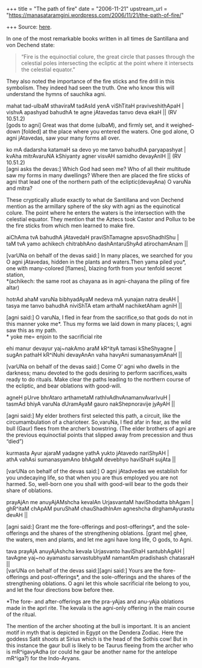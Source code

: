 +++
title = "The path of fire"
date = "2006-11-21"
upstream_url = "https://manasataramgini.wordpress.com/2006/11/21/the-path-of-fire/"

+++
Source: [here](https://manasataramgini.wordpress.com/2006/11/21/the-path-of-fire/).

In one of the most remarkable books written in all times de Santillana and von Dechend state:  

> “Fire is the equinoctial colure, the great circle that passes through the celestial poles intersecting the ecliptic at the point where it intersects the celestial equator.” 

They also noted the importance of the fire sticks and fire drill in this symbolism. They indeed had seen the truth. One who know this will understand the hymns of sauchIka agni.

mahat tad-ulbaM sthaviraM tadAsId yenA viShTitaH praviveshithApaH \|  
vishvA apashyad bahudhA te agne jAtavedas tanvo deva ekaH \|\| (RV 10.51.2)  
\[gods to agni\] Great was that dome (ulbaM), and firmly set, and it weighed-down \[folded\] at the place where you entered the waters. One god alone, O agni jAtavedas, saw your many forms all over.

ko mA dadarsha katamaH sa devo yo me tanvo bahudhA paryapashyat \|  
kvAha mitrAvaruNA kShiyanty agner visvAH samidho devayAnIH \|\| (RV 10.51.2)  
\[agni asks the devas:\] Which God had seen me? Who of all their multitude saw my forms in many dwellings? Where then are placed the fire sticks of agni that lead one of the northern path of the ecliptic(devayAna) O varuNa and mitra?

These cryptically allude exactly to what de Santillana and von Dechend mention as the armillary sphere of the sky with agni as the equinotical colure. The point where he enters the waters is the intersection with the celestial equator. They mention that the Aztecs took Castor and Pollux to be the fire sticks from which men learned to make fire.

aiChAma tvA bahudhA jAtavedaH praviShTamagne apsvoShadhIShu \|  
taM tvA yamo achikech chitrabhAno dashAntaruShyAd atirochamAnam \|\|

\[varUNa on behalf of the devas said:\] In many places, we searched for you O agni jAtavedas, hidden in the plants and waters.Then yama piled you\*, one with many-colored \[flames\], blazing forth from your tenfold secret station,  
\*(achikech: the same root as chayana as in agni-chayana the piling of fire altar)

hotrAd ahaM varuNa bibhyadAyaM nedeva mA yunajan natra devAH \|  
tasya me tanvo bahudhA niviShTA etam arthaM nachiketAham agniH \|\|

\[agni said:\] O varuNa, I fled in fear from the sacrifice,so that gods do not in this manner yoke me\*. Thus my forms we laid down in many places; I, agni saw this as my path.  
\* yoke me= enjoin to the sacrificial rite

ehi manur devayur yaj\~nakAmo araM kR^ityA tamasi kSheShyagne \|  
sugAn pathaH kR^iNuhi devayAnAn vaha havyAni sumanasyamAnaH \|\|

\[varUNa on behalf of the devas said:\] Come O’ agni who dwells in the darkness; manu devoted to the gods desiring to perform sacrifices,waits ready to do rituals. Make clear the paths leading to the northern course of the ecliptic, and bear oblations with good-will.

agneH pUrve bhrAtaro arthametaM rathIvAdhvAnamanvAvarIvuH \|  
tasmAd bhiyA varuNa dUramAyaM gauro nakShepnoravije jyAyAH \|\|

\[agni said:\] My elder brothers first selected this path, a circuit, like the circumambulation of a charioteer. So,varuNa, I fled afar in fear, as the wild bull (Gaur) flees from the archer’s bowstring. (The elder brothers of agni are the previous equinoctial points that slipped away from precession and thus “died”)

kurmasta Ayur ajaraM yadagne yathA yukto jAtavedo nariShyAH \|  
athA vahAsi sumanasyamAno bhAgaM devebhyo haviShaH sujAta \|\|

\[varUNa on behalf of the devas said:\] O agni jAtadvedas we establish for you undecaying life, so that when you are thus employed you are not harmed. So, well-born one you shall with good-will bear to the gods their share of oblations.

prayAjAn me anuyAjAMshcha kevalAn UrjasvantaM haviShodatta bhAgam \|  
ghR^itaM chApAM puruShaM chauShadhInAm agneshcha dIrghamAyurastu devAH \|\|

\[agni said:\] Grant me the fore-offerings and post-offerings\*, and the sole-offerings and the shares of the strengthening oblations. \[grant me\] ghee, the waters, men and plants, and let me agni have long life, O gods, to Agni.

tava prayAjA anuyAjAshcha kevala Urjasvanto haviShaH santubhAgAH \|  
tavAgne yaj\~no ayamastu sarvastubhyaM namantAm pradishash chatasraH \|\|  
\[varUNa on behalf of the devas said:\]\[agni said:\] Yours are the fore-offerings and post-offerings\*, and the sole-offerings and the shares of the strengthening oblations. O agni let this whole sacrificial rite belong to you, and let the four directions bow before thee.

\*The fore- and after-offerings are the pra-yAjas and anu-yAja oblations made in the aprI rite. The kevala is the agni-only offering in the main course of the ritual.

The mention of the archer shooting at the bull is important. It is an ancient motif in myth that is depicted in Egypt on the Dendera Zodiac. Here the goddess Satit shoots at Sirius which is the head of the Sothis cow! But in this instance the gaur bull is likely to be Taurus fleeing from the archer who is mR^igavyAdha (or could he gaur be another name for the antelope mR^iga?) for the Indo-Aryans.

